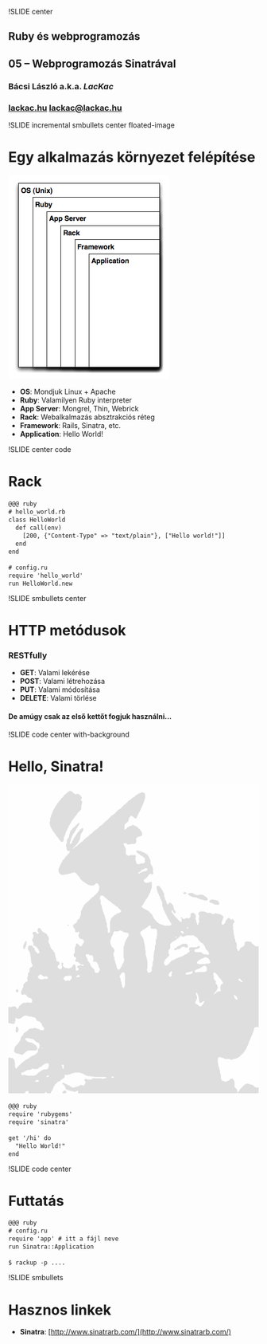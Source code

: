 !SLIDE center
## Ruby és webprogramozás
## 05 – **Webprogramozás Sinatrával**

### **Bácsi László a.k.a. *LacKac***
### [lackac.hu](http://lackac.hu) lackac@lackac.hu

!SLIDE incremental smbullets center floated-image
# Egy alkalmazás környezet felépítése

![Alkalmazás Stack](app_stack.png)

* **OS**: Mondjuk Linux + Apache
* **Ruby**: Valamilyen Ruby interpreter
* **App Server**: Mongrel, Thin, Webrick
* **Rack**: Webalkalmazás absztrakciós réteg
* **Framework**: Rails, Sinatra, etc.
* **Application**: Hello World!

!SLIDE center code
# Rack

    @@@ ruby
    # hello_world.rb
    class HelloWorld
      def call(env)
        [200, {"Content-Type" => "text/plain"}, ["Hello world!"]]
      end
    end

    # config.ru
    require 'hello_world'
    run HelloWorld.new

!SLIDE smbullets center
# HTTP metódusok

### RESTfully

* **GET**: Valami lekérése
* **POST**: Valami létrehozása
* **PUT**: Valami módosítása
* **DELETE**: Valami törlése

#### De amúgy csak az első kettőt fogjuk használni...

!SLIDE code center with-background
# Hello, Sinatra!

![Sinatra, The Legend](legend.gif)

    @@@ ruby
    require 'rubygems'
    require 'sinatra'

    get '/hi' do
      "Hello World!"
    end

!SLIDE code center
# Futtatás

    @@@ ruby
    # config.ru
    require 'app' # itt a fájl neve
    run Sinatra::Application

    $ rackup -p ....

!SLIDE smbullets
# Hasznos linkek

* **Sinatra**:
[http://www.sinatrarb.com/](http://www.sinatrarb.com/)
